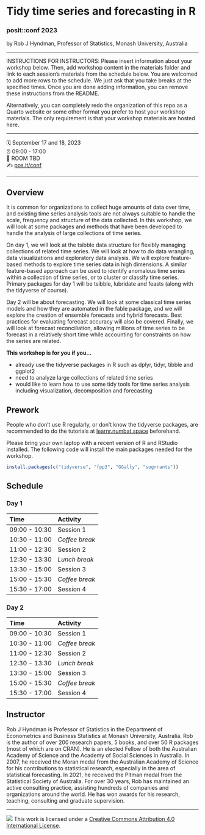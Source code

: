 Tidy time series and forecasting in R
================

### posit::conf 2023

by Rob J Hyndman, Professor of Statistics, Monash University, Australia

-----

INSTRUCTIONS FOR INSTRUCTORS: Please insert information about your
workshop below. Then, add workshop content in the materials folder and
link to each session’s materials from the schedule below. You are
welcomed to add more rows to the schedule. We just ask that you take
breaks at the specified times. Once you are done adding information, you
can remove these instructions from the README.

Alternatively, you can completely redo the organization of this repo 
as a Quarto website or some other format you prefer to host your workshop
materials. The only requirement is that your workshop materials are hosted 
here.

-----

:spiral_calendar: September 17 and 18, 2023  
:alarm_clock:     09:00 - 17:00  
:hotel:           ROOM TBD  
:writing_hand:    [pos.it/conf](http://pos.it/conf)

-----

## Overview

It is common for organizations to collect huge amounts of data over time, and existing time series analysis tools are not always suitable to handle the scale, frequency and structure of the data collected. In this workshop, we will look at some packages and methods that have been developed to handle the analysis of large collections of time series.

On day 1, we will look at the tsibble data structure for flexibly managing collections of related time series. We will look at how to do data wrangling, data visualizations and exploratory data analysis. We will explore feature-based methods to explore time series data in high dimensions. A similar feature-based approach can be used to identify anomalous time series within a collection of time series, or to cluster or classify time series. Primary packages for day 1 will be tsibble, lubridate and feasts (along with the tidyverse of course).

Day 2 will be about forecasting. We will look at some classical time series models and how they are automated in the fable package, and we will explore the creation of ensemble forecasts and hybrid forecasts. Best practices for evaluating forecast accuracy will also be covered. Finally, we will look at forecast reconciliation, allowing millions of time series to be forecast in a relatively short time while accounting for constraints on how the series are related.

**This workshop is for you if you...**

* already use the tidyverse packages in R such as dplyr, tidyr, tibble and ggplot2
* need to analyze large collections of related time series
* would like to learn how to use some tidy tools for time series analysis including visualization, decomposition and forecasting

## Prework

People who don’t use R regularly, or don’t know the tidyverse packages, are recommended to do the tutorials at [learnr.numbat.space](http://learnr.numbat.space) beforehand.

Please bring your own laptop with a recent version of R and RStudio installed. The following code will install the main packages needed for the workshop.

```r
install.packages(c("tidyverse", "fpp3", "GGally", "sugrrants"))
```

## Schedule

### Day 1

| Time          | Activity         |
| :------------ | :--------------- |
| 09:00 - 10:30 | Session 1        |
| 10:30 - 11:00 | *Coffee break*   |
| 11:00 - 12:30 | Session 2        |
| 12:30 - 13:30 | *Lunch break*    |
| 13:30 - 15:00 | Session 3        |
| 15:00 - 15:30 | *Coffee break*   |
| 15:30 - 17:00 | Session 4        |

### Day 2

| Time          | Activity         |
| :------------ | :--------------- |
| 09:00 - 10:30 | Session 1        |
| 10:30 - 11:00 | *Coffee break*   |
| 11:00 - 12:30 | Session 2        |
| 12:30 - 13:30 | *Lunch break*    |
| 13:30 - 15:00 | Session 3        |
| 15:00 - 15:30 | *Coffee break*   |
| 15:30 - 17:00 | Session 4        |

## Instructor

Rob J Hyndman is Professor of Statistics in the Department of Econometrics and Business Statistics at Monash University, Australia. Rob is the author of over 200 research papers, 5 books, and over 50 R packages (most of which are on CRAN). He is an elected Fellow of both the Australian Academy of Science and the Academy of Social Sciences in Australia. In 2007, he received the Moran medal from the Australian Academy of Science for his contributions to statistical research, especially in the area of statistical forecasting. In 2021, he received the Pitman medal from the Statistical Society of Australia. For over 30 years, Rob has maintained an active consulting practice, assisting hundreds of companies and organizations around the world. He has won awards for his research, teaching, consulting and graduate supervision.

-----

![](https://i.creativecommons.org/l/by/4.0/88x31.png) This work is
licensed under a [Creative Commons Attribution 4.0 International
License](https://creativecommons.org/licenses/by/4.0/).
